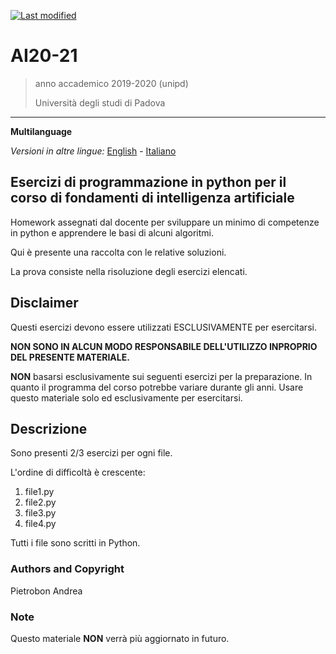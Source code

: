 [![Last modified](https://img.shields.io/badge/Last%20modified-10--Aug--2021-red)](https://github.com/Piero24/F.SW16-17)
# AI20-21

> anno accademico 2019-2020 (unipd)
> 
> Università degli studi di Padova

---
**Multilanguage**

*Versioni in altre lingue:* [English](https://github.com/Piero24/F.SW16-17/blob/main/README-EN.md) - [Italiano](https://github.com/Piero24/F.SW16-17/blob/main/README.md)

## Esercizi di programmazione in python per il corso di fondamenti di intelligenza artificiale


Homework assegnati dal docente per sviluppare un minimo di competenze in python e apprendere le basi di alcuni algoritmi.

Qui è presente una raccolta con le relative soluzioni.

La prova consiste nella risoluzione degli esercizi elencati.


## Disclaimer


Questi esercizi devono essere utilizzati ESCLUSIVAMENTE per esercitarsi.


**NON SONO IN ALCUN MODO RESPONSABILE DELL'UTILIZZO INPROPRIO DEL PRESENTE MATERIALE.**


**NON** basarsi esclusivamente sui seguenti esercizi per la preparazione.
In quanto il programma del corso potrebbe variare durante gli anni.
Usare questo materiale solo ed esclusivamente per esercitarsi.


## Descrizione


Sono presenti 2/3 esercizi per ogni file.

L'ordine di difficoltà è crescente:

1. file1.py
2. file2.py
3. file3.py
4. file4.py


Tutti i file sono scritti in Python.


### Authors and Copyright

Pietrobon Andrea

### Note

Questo materiale **NON** verrà più aggiornato in futuro.
